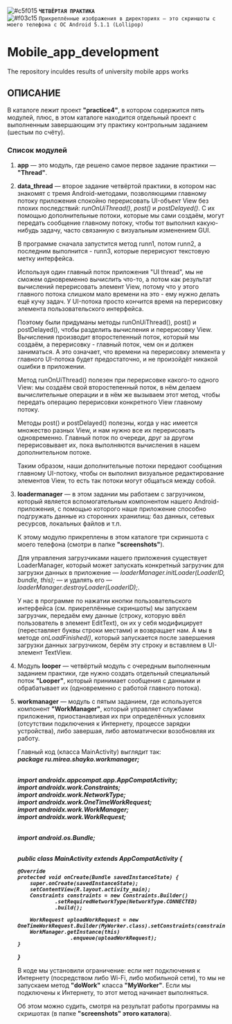 ![#c5f015](https://via.placeholder.com/15/ffd700/000000?text=+) <b>`ЧЕТВЁРТАЯ ПРАКТИКА`</b>  
![#f03c15](https://via.placeholder.com/15/f03c15/000000?text="+") `Прикреплённые изображения в директориях — это скриншоты с моего телефона с ОС Android 5.1.1 (Lollipop)`
# Mobile_app_development
The repository inculdes results of university mobile apps works

## ОПИСАНИЕ
<p>В каталоге лежит проект <b>"practice4"</b>, в котором содержится пять модулей, плюс, в этом каталоге находится отдельный проект с выполненным завершающим эту практику контрольным заданием (шестым по счёту).</p>
  <h3>Список модулей</h3>
  <p><ol>
  <li><p><b>app</b> — это модуль, где решено самое первое задание практики — <b>"Thread"</b>.</p></li>
  <li><p><b>data_thread</b> — второе задание четвёртой практики, в котором нас знакомят с тремя Android-методами, позволяющими главному потоку приложения спокойно перерисовать UI-объект View без плохих последствий: <i>runOnUiThread()</i>, <i>post()</i> и <i>postDelayed()</i>. С их помощью дополнительные потоки, которые мы сами создаём, могут передать сообщение главному потоку, чтобы тот выполнил какую-нибудь задачу, часто связанную с визуальным изменением GUI.</p>
    <p>В программе сначала запустится метод runn1, потом runn2, а последним выполнится - runn3, которые перерисуют текстовую метку интерфейса.</p>
    <p>Используя один главный поток приложения "UI thread", мы не сможем одновременно вычислить что-то, а потом как результат вычислений перерисовать элемент View, потому что у этого главного потока слишком мало времени на это - ему нужно делать ещё кучу задач. У UI-потока просто кончится время на перерисовку элемента пользовательского интерфейса. <p>Поэтому были придуманы методы runOnUiThread(), post() и postDelayed(), чтобы разделить вычисления и перерисовку View. Вычисления производит второстепенный поток, который мы создаём, а перерисовку - главный поток, чем он и должен заниматься. А это означает, что времени на перерисовку элемента у главного UI-потока будет предостаточно, и не произойдёт никакой ошибки в приложении.</p>
    <p>Метод runOnUiThread() полезен при перерисовке какого-то одного View: мы создаём свой второстепенный поток, в нём делаем вычислительные операции и в нём же вызываем этот метод, чтобы передать операцию перерисовки конкретного View главному потоку.
<p>Методы post() и postDelayed() полезны, когда у нас имеется множество разных View, и нам нужно все их перерисовать одновременно. Главный поток по очереди, друг за другом перерисовывает их, пока выполняются вычисления в нашем дополнительном потоке.</p>
    <p>Таким образом, наши дополнительные потоки передают сообщения главному UI-потоку, чтобы он выполнил визуальное редактирование элементов View, то есть так потоки могут общаться между собой.</p>
  </li>
  <li><p><b>loadermanager</b> — в этом задании мы работаем с загрузчиком, который является вспомогательным компонентом нашего Android-приложения, с помощью которого наше приложение способно подгружать данные из сторонних хранилищ: баз данных, сетевых ресурсов, локальных файлов и т.п.</p>
    <p>К этому модулю прикреплены в этом каталоге три скриншота с моего телефона (смотри в папке <b>"screenshots"</b>).</p>
    <p>Для управления загрузчиками нашего приложения существует LoaderManager, который может запускать конкретный загрузчик для загрузки данных в приложение — <i>loaderManager.initLoader(LoaderID, bundle, this);</i> — и удалять его — <i>loaderManager.destroyLoader(LoaderID);</i>.</p>
    <p>У нас в программе по нажатии кнопки пользовательского интерфейса (см. прикреплённые скриншоты) мы запускаем загрузчик, передаём ему данные (строку, которую ввёл пользователь в элемент EditText), он их у себя модифицирует (переставляет буквы строки местами) и возвращает нам. А мы в методе <i>onLoadFinished()</i>, который запускается после завершения загрузки данных загрузчиком, берём эту строку и вставляем в UI-элемент TextView.</p>
  </li>
  <li><p>Модуль <b>looper</b> — четвёртый модуль с очередным выполненным заданием практики, где нужно создать отдельный специальный поток <b>"Looper"</b>, который принимает сообщения с данными и обрабатывает их (одновременно с работой главного потока).</p></li>
  <li><p><b>workmanager</b> — модуль с пятым заданием, где используется компонент <b>"WorkManager"</b>, который управляет службами приложения, приостанавливая их при определённых условиях (отсутствии подключения к Интернету, процессе зарядки устройства), либо завершая, либо автоматически возобновляя их работу.</p>
    <p>Главный код (класса MainActivity) выглядит так:<br>
      <i><b>package ru.mirea.shayko.workmanager;<br><br>

import androidx.appcompat.app.AppCompatActivity;<br>
import androidx.work.Constraints;<br>
import androidx.work.NetworkType;<br>
import androidx.work.OneTimeWorkRequest;<br>
import androidx.work.WorkManager;<br>
import androidx.work.WorkRequest;<br><br>

import android.os.Bundle;<br><br>

public class MainActivity extends AppCompatActivity {

    @Override
    protected void onCreate(Bundle savedInstanceState) {
        super.onCreate(savedInstanceState);
        setContentView(R.layout.activity_main);
        Constraints constraints = new Constraints.Builder()
                .setRequiredNetworkType(NetworkType.CONNECTED)
                .build();

        WorkRequest uploadWorkRequest = new OneTimeWorkRequest.Builder(MyWorker.class).setConstraints(constraints).build();
        WorkManager.getInstance(this)
                     .enqueue(uploadWorkRequest);
    }
}
        </b></i></p>
        <p>В коде мы установили ограничение: если нет подключения к Интернету (посредством либо Wi-Fi, либо мобильной сети), то мы не запускаем метод <b>"doWork"</b> класса <b>"MyWorker"</b>. Если мы подключены к Интернету, то этот метод начинает выполняться.</p><p>Об этом можно судить, смотря на результат работы программы на скришотах (в папке <b>"screenshots" этого каталога</b>).</p></li>
  </ol></p>
